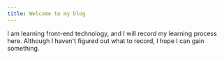 ```yaml
---
title: Welcome to my blog
---
```



I am learning front-end technology, and I will record my learning process here. Although I haven't figured out what to record, I hope I can gain something.

